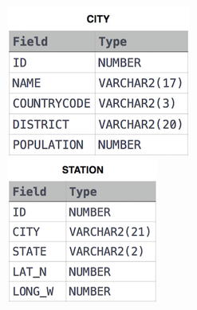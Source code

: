![CITY table](https://github.com/GeorgePapageorgakis/Hackerrank/blob/master/SQL/CITY%20table.jpg)
![Station Table](https://github.com/GeorgePapageorgakis/Hackerrank/blob/master/SQL/Station%20table.jpg)